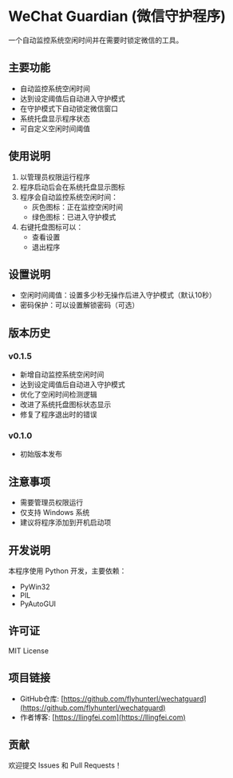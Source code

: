 # WeChat Guardian (微信守护程序)

一个自动监控系统空闲时间并在需要时锁定微信的工具。

## 主要功能

- 自动监控系统空闲时间
- 达到设定阈值后自动进入守护模式
- 在守护模式下自动锁定微信窗口
- 系统托盘显示程序状态
- 可自定义空闲时间阈值

## 使用说明

1. 以管理员权限运行程序
2. 程序启动后会在系统托盘显示图标
3. 程序会自动监控系统空闲时间：
   - 灰色图标：正在监控空闲时间
   - 绿色图标：已进入守护模式
4. 右键托盘图标可以：
   - 查看设置
   - 退出程序

## 设置说明

- 空闲时间阈值：设置多少秒无操作后进入守护模式（默认10秒）
- 密码保护：可以设置解锁密码（可选）

## 版本历史

### v0.1.5
- 新增自动监控系统空闲时间
- 达到设定阈值后自动进入守护模式
- 优化了空闲时间检测逻辑
- 改进了系统托盘图标状态显示
- 修复了程序退出时的错误

### v0.1.0
- 初始版本发布

## 注意事项

- 需要管理员权限运行
- 仅支持 Windows 系统
- 建议将程序添加到开机启动项

## 开发说明

本程序使用 Python 开发，主要依赖：
- PyWin32
- PIL
- PyAutoGUI

## 许可证

MIT License

## 项目链接
- GitHub仓库: [https://github.com/flyhunterl/wechatguard](https://github.com/flyhunterl/wechatguard)
- 作者博客: [https://llingfei.com](https://llingfei.com)

## 贡献

欢迎提交 Issues 和 Pull Requests！
